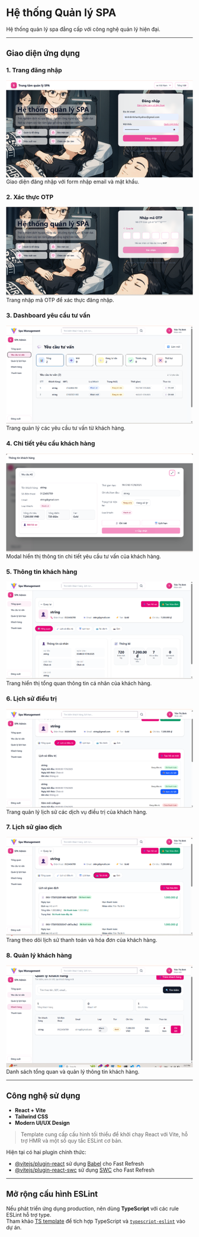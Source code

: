 # Hệ thống Quản lý SPA

Hệ thống quản lý spa đẳng cấp với công nghệ quản lý hiện đại.

---

## Giao diện ứng dụng

### 1. Trang đăng nhập
![Trang đăng nhập](1.png)  
Giao diện đăng nhập với form nhập email và mật khẩu.

### 2. Xác thực OTP
![Xác thực OTP](2.png)  
Trang nhập mã OTP để xác thực đăng nhập.

### 3. Dashboard yêu cầu tư vấn
![Dashboard yêu cầu tư vấn](3.png)  
Trang quản lý các yêu cầu tư vấn từ khách hàng.

### 4. Chi tiết yêu cầu khách hàng
![Chi tiết yêu cầu](4.png)  
Modal hiển thị thông tin chi tiết yêu cầu tư vấn của khách hàng.

### 5. Thông tin khách hàng
![Thông tin khách hàng](5.png)  
Trang hiển thị tổng quan thông tin cá nhân của khách hàng.

### 6. Lịch sử điều trị
![Lịch sử điều trị](6.png)  
Trang quản lý lịch sử các dịch vụ điều trị của khách hàng.

### 7. Lịch sử giao dịch
![Lịch sử giao dịch](7.png)  
Trang theo dõi lịch sử thanh toán và hóa đơn của khách hàng.

### 8. Quản lý khách hàng
![Quản lý khách hàng](8.png)  
Danh sách tổng quan và quản lý thông tin khách hàng.

---

## Công nghệ sử dụng

- **React + Vite**
- **Tailwind CSS**
- **Modern UI/UX Design**

> Template cung cấp cấu hình tối thiểu để khởi chạy React với Vite, hỗ trợ HMR và một số quy tắc ESLint cơ bản.

Hiện tại có hai plugin chính thức:

- [@vitejs/plugin-react](https://github.com/vitejs/vite-plugin-react/blob/main/packages/plugin-react) sử dụng [Babel](https://babeljs.io/) cho Fast Refresh  
- [@vitejs/plugin-react-swc](https://github.com/vitejs/vite-plugin-react-swc) sử dụng [SWC](https://swc.rs/) cho Fast Refresh  

---

## Mở rộng cấu hình ESLint

Nếu phát triển ứng dụng production, nên dùng **TypeScript** với các rule ESLint hỗ trợ type.  
Tham khảo [TS template](https://github.com/vitejs/vite/tree/main/packages/create-vite/template-react-ts) để tích hợp TypeScript và [`typescript-eslint`](https://typescript-eslint.io) vào dự án.
